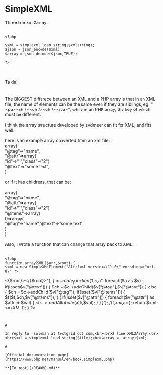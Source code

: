 # SimpleXML



Three line xml2array:<br><br>

```
<?php

$xml = simplexml_load_string($xmlstring);
$json = json_encode($xml);
$array = json_decode($json,TRUE);

?>
```
<br><br>Ta da!  

#

The BIGGEST differece between an XML and a PHP array is that in an XML file, the name of elements can be the same even if they are siblings, eg. "&lt;pa&gt;&lt;ch /&gt;&lt;ch /&gt;&lt;ch /&gt;&lt;/pa&gt;", while in an PHP array, the key of which must be different.<br><br>I think the array structure developed by svdmeer can fit for XML, and fits well.<br><br>here is an example array converted from an xml file:<br>array(<br>"@tag"=&gt;"name",<br>"@attr"=&gt;array(<br>    "id"=&gt;"1","class"=&gt;"2")<br>"@text"=&gt;"some text",<br>)<br><br>or if it has childrens, that can be:<br><br>array(<br>"@tag"=&gt;"name",<br>"@attr"=&gt;array(<br>    "id"=&gt;"1","class"=&gt;"2")<br>"@items"=&gt;array(<br>    0=&gt;array(<br>        "@tag"=&gt;"name","@text"=&gt;"some text"<br>    )<br>)<br><br>Also, I wrote a function that can change that array back to XML.<br><br>

```
<?php
function array2XML($arr,$root) {
$xml = new SimpleXMLElement("&lt;?xml version=\"1.0\" encoding=\"utf-8\" ?>
```
&lt;{$root}&gt;&lt;/{$root}&gt;"); 
$f = create_function('$f,$c,$a',' 
        foreach($a as $v) {
            if(isset($v["@text"])) {
                $ch = $c->addChild($v["@tag"],$v["@text"]);
            } else {
                $ch = $c->addChild($v["@tag"]);
                if(isset($v["@items"])) {
                    $f($f,$ch,$v["@items"]);
                }
            }
            if(isset($v["@attr"])) {
                foreach($v["@attr"] as $attr => $val) {
                    $ch->addAttribute($attr,$val);
                }
            }
        }');
$f($f,$xml,$arr);
return $xml->asXML();
}
?>
```
  

#

In reply to  soloman at textgrid dot com,<br><br>2 line XML2Array:<br><br>$xml = simplexml_load_string($file);<br>$array = (array)$xml;  

#

[Official documentation page](https://www.php.net/manual/en/book.simplexml.php)

**[To root](/README.md)**